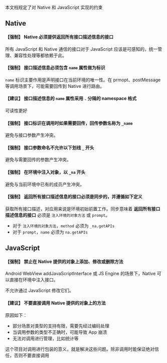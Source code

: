 
本文档规定了对 Native 和 JavaScript 实现的约束


## Native

#### 【强制】 Native 必须提供返回所有接口描述信息的接口

所有 JavaScript 和 Native 通信的接口对于 JavaScript 应该是可感知的，统一管理、兼容性处理等都依赖于此。

#### 【强制】 接口描述信息必须包含 `name` 属性做为标识

`name` 标识主要作用是声明接口在当前环境的唯一性。在 prmopt、postMessage 等调用场景下，可能需要回传到 Native 进行路由。


#### 【建议】 接口描述信息的 `name` 属性采用 `.` 分隔的 namespace 格式

可读性更好


#### 【强制】 接口标识在调用时如果需要回传，回传参数名称为 `_name`

避免与接口参数产生冲突。


#### 【强制】 接口参数命名不允许以下划线 `_` 开头

避免与需要回传的参数产生冲突。


#### 【强制】 在环境中注入对象，以 `_na` 开头

避免与当前环境中已有的成员产生冲突。


#### 【强制】 返回所有接口描述信息的接口必须是同步的，并遵循如下定义

获取所有接口描述，对应用来说是环境初始前置工作。同步意味着 **返回所有接口描述信息的接口** 必须是 `注入环境的对象方法` 或 `prompt`。

- 对于 `注入环境的对象方法`，`method` 必须为 `_na.getAPIs`
- 对于 `prompt`，`name` 必须为 `na.getAPIs`



## JavaScript

#### 【强制】 禁止在 Native 提供的对象上添加、修改或删除方法

Android WebView addJavaScriptInterface 或 JS Engine 的场景下，Native 可以直接在环境中注入接口。

不允许通过 JavaScript 修改它们。


#### 【建议】 不要直接调用 Native 提供的对象上的方法

原因如下：

- 部分场景对类型的支持有限，需要先经过编码处理
- 当调用参数的类型不正确时，可能导致 App 崩溃
- 无法对调用进行管理，比如统计等

这个项目对调用进行包装的意义，就是解决这些问题。除非调用时能保证绝对信任，否则不要直接调用

